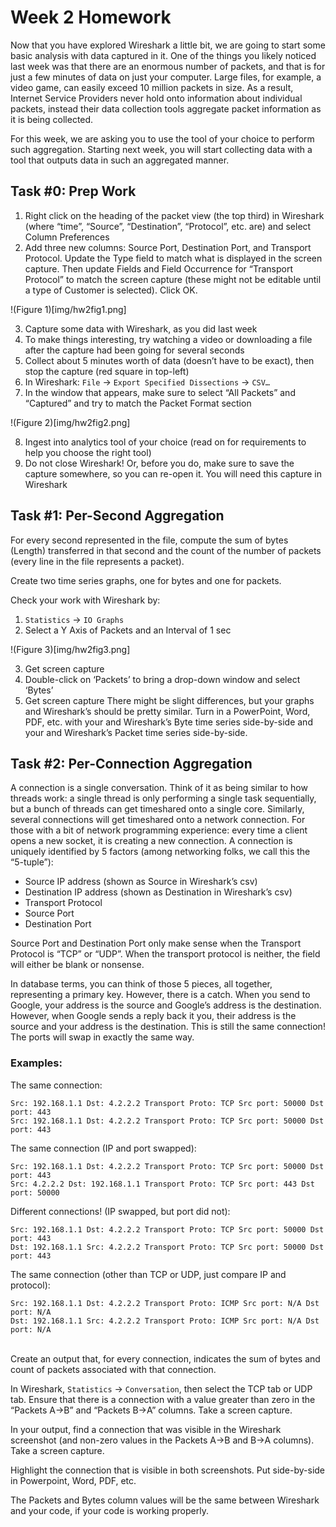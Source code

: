 # Week 2 Homework

Now that you have explored Wireshark a little bit, we are going to start some basic analysis with data captured in it. One of the things you likely noticed last week was that there are an enormous number of packets, and that is for just a few minutes of data on just your computer. Large files, for example, a video game, can easily exceed 10 million packets in size. As a result, Internet Service Providers never hold onto information about individual packets, instead their data collection tools aggregate packet information as it is being collected.

For this week, we are asking you to use the tool of your choice to perform such aggregation. Starting next week, you will start collecting data with a tool that outputs data in such an aggregated manner.


## Task #0: Prep Work

1.	Right click on the heading of the packet view (the top third) in Wireshark (where “time”, “Source”, “Destination”, “Protocol”, etc. are) and select Column Preferences
2.	Add three new columns: Source Port, Destination Port, and Transport Protocol. Update the Type field to match what is displayed in the screen capture. Then update Fields and Field Occurrence for “Transport Protocol” to match the screen capture (these might not be editable until a type of Customer is selected). Click OK.
 
!(Figure 1)[img/hw2fig1.png]

3.	Capture some data with Wireshark, as you did last week
4.	To make things interesting, try watching a video or downloading a file after the capture had been going for several seconds
5.	Collect about 5 minutes worth of data (doesn’t have to be exact), then stop the capture (red square in top-left)
6.	In Wireshark: `File` -> `Export Specified Dissections` -> `CSV…`
7.	In the window that appears, make sure to select “All Packets” and “Captured” and try to match the Packet Format section

!(Figure 2)[img/hw2fig2.png]

8.	Ingest into analytics tool of your choice (read on for requirements to help you choose the right tool)
9.	Do not close Wireshark! Or, before you do, make sure to save the capture somewhere, so you can re-open it. You will need this capture in Wireshark 


## Task #1: Per-Second Aggregation

For every second represented in the file, compute the sum of bytes (Length) transferred in that second and the count of the number of packets (every line in the file represents a packet).

Create two time series graphs, one for bytes and one for packets.

Check your work with Wireshark by:
1.	`Statistics` -> `IO Graphs`
2.	Select a Y Axis of Packets and an Interval of 1 sec

!(Figure 3)[img/hw2fig3.png]

3.	Get screen capture
4.	Double-click on ‘Packets’ to bring a drop-down window and select ‘Bytes’
5.	Get screen capture
There might be slight differences, but your graphs and Wireshark’s should be pretty similar.
Turn in a PowerPoint, Word, PDF, etc. with your and Wireshark’s Byte time series side-by-side and your and Wireshark’s Packet time series side-by-side.


## Task #2: Per-Connection Aggregation

A connection is a single conversation. Think of it as being similar to how threads work: a single thread is only performing a single task sequentially, but a bunch of threads can get timeshared onto a single core. Similarly, several connections will get timeshared onto a network connection. For those with a bit of network programming experience: every time a client opens a new socket, it is creating a new connection.
A connection is uniquely identified by 5 factors (among networking folks, we call this the “5-tuple”):
* Source IP address (shown as Source in Wireshark’s csv)
* Destination IP address (shown as Destination in Wireshark’s csv)
* Transport Protocol
* Source Port
* Destination Port

Source Port and Destination Port only make sense when the Transport Protocol is “TCP” or “UDP”. When the transport protocol is neither, the field will either be blank or nonsense.

In database terms, you can think of those 5 pieces, all together, representing a primary key. However, there is a catch. When you send to Google, your address is the source and Google’s address is the destination. However, when Google sends a reply back it you, their address is the source and your address is the destination. This is still the same connection! The ports will swap in exactly the same way.


### Examples:
The same connection: 
```
Src: 192.168.1.1 Dst: 4.2.2.2 Transport Proto: TCP Src port: 50000 Dst port: 443
Src: 192.168.1.1 Dst: 4.2.2.2 Transport Proto: TCP Src port: 50000 Dst port: 443
```

The same connection (IP and port swapped):
```
Src: 192.168.1.1 Dst: 4.2.2.2 Transport Proto: TCP Src port: 50000 Dst port: 443
Src: 4.2.2.2 Dst: 192.168.1.1 Transport Proto: TCP Src port: 443 Dst port: 50000
```


Different connections! (IP swapped, but port did not):
```
Src: 192.168.1.1 Dst: 4.2.2.2 Transport Proto: TCP Src port: 50000 Dst port: 443
Dst: 192.168.1.1 Src: 4.2.2.2 Transport Proto: TCP Src port: 50000 Dst port: 443
```


The same connection (other than TCP or UDP, just compare IP and protocol):
```
Src: 192.168.1.1 Dst: 4.2.2.2 Transport Proto: ICMP Src port: N/A Dst port: N/A
Dst: 192.168.1.1 Src: 4.2.2.2 Transport Proto: ICMP Src port: N/A Dst port: N/A
```

<br />
Create an output that, for every connection, indicates the sum of bytes and count of packets associated with that connection.

In Wireshark, `Statistics` -> `Conversation`, then select the TCP tab or UDP tab. Ensure that there is a connection with a value greater than zero in the “Packets A->B” and “Packets B->A” columns. Take a screen capture. 

In your output, find a connection that was visible in the Wireshark screenshot (and non-zero values in the Packets A->B and B->A columns). Take a screen capture.

Highlight the connection that is visible in both screenshots. Put side-by-side in Powerpoint, Word, PDF, etc.

The Packets and Bytes column values will be the same between Wireshark and your code, if your code is working properly.

